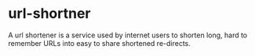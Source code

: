 # url-shortner
A url shortener is a service used by internet users to shorten long, hard to remember URLs into easy to share shortened re-directs.
